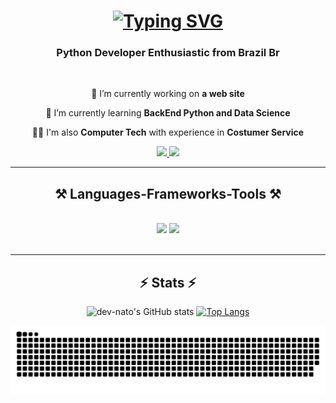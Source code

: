 <div align="center">

  <h1><a href="https://git.io/typing-svg"><img src="https://readme-typing-svg.herokuapp.com?font=Poetsen+One&size=35&duration=4000&pause=1000&color=1122F7&center=true&vCenter=true&random=false&width=500&height=70&lines=Welcome+to+me;I'm+Renato+Graciano+%F0%9F%91%8B" alt="Typing SVG" /></a></h1>

  <h3 align="center">Python Developer Enthusiastic from Brazil Br</h3>

<br/>
 
 🔭 I’m currently working on **a web site**
 
 🌱 I’m currently learning **BackEnd Python and Data Science**

👨‍💻 I'm also **Computer Tech** with experience in **Costumer Service**

</div>

<div align="center"> 
  <a href="mailto:freire.eng18@gmail.com">
    <img src="https://img.shields.io/badge/Gmail-333333?style=for-the-badge&logo=gmail&logoColor=red" />
  </a>
  
  <a href="https://www.linkedin.com/in/francisco-renato-graciano-freire-646421255/" target="_blank">
    <img src="https://img.shields.io/badge/LinkedIn-0077B5?style=for-the-badge&logo=linkedin&logoColor=white" target="_blank" />
  </a>
</div>

<hr/>
 
<h2 align="center">⚒️ Languages-Frameworks-Tools ⚒️</h2>
<br/>
<div align="center">
    <img src="https://skillicons.dev/icons?i=bootstrap,html,css,vscode,github,git,r" />
    <img src="https://skillicons.dev/icons?i=python,javascript,firebase,mongodb,c,mysql,flask" /><br>
</div>

<br/>
<hr/>

<h2 align="center">⚡ Stats ⚡</h2>
<div align="center">

![dev-nato's GitHub stats](https://github-readme-stats.vercel.app/api?username=dev-nato&theme=dark&show_icons=true)
[![Top Langs](https://github-readme-stats.vercel.app/api/top-langs/?username=dev-nato&theme=dark&include_all_commits=true&count_private=false&layout=donut-vertical)](https://github.com/dev-nato/github-readme-stats)

![snake gif](https://github.com/dev-nato/dev-nato/blob/output/github-contribution-grid-snake-dark.svg)
</div>
